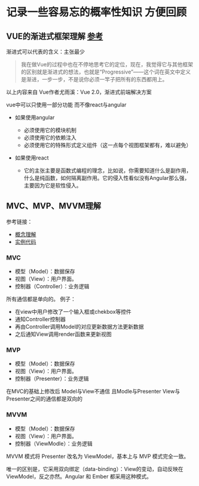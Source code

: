 # 记录一些容易忘的概率性知识 方便回顾
## VUE的渐进式框架理解 [参考](https://www.zhihu.com/question/51907207)
渐进式可以代表的含义：主张最少
> 我在做Vue的过程中也在不停地思考它的定位，现在，我觉得它与其他框架的区别就是渐进式的想法，也就是“Progressive”——这个词在英文中定义是渐进，一步一步，不是说你必须一竿子把所有的东西都用上。

以上内容来自 Vue作者尤雨溪：Vue 2.0，渐进式前端解决方案

vue中可以只使用一部分功能  而不像react与angular

- 如果使用angular
    - 必须使用它的模块机制
    - 必须使用它的依赖注入
    - 必须使用它的特殊形式定义组件（这一点每个视图框架都有，难以避免）

- 如果使用react

    - 它的主张主要是函数式编程的理念，比如说，你需要知道什么是副作用，什么是纯函数，如何隔离副作用。它的侵入性看似没有Angular那么强，主要因为它是软性侵入。



## MVC、MVP、MVVM理解   
参考链接：

- [概念理解](http://www.ruanyifeng.com/blog/2015/02/mvcmvp_mvvm.html)
- [实例代码](https://www.cnblogs.com/zhouyangla/p/6936455.html) 
### MVC
- 模型（Model）：数据保存
- 视图（View）：用户界面。
- 控制器（Controller）：业务逻辑

所有通信都是单向的。
例子：
- 在view中用户修改了一个输入框或chekbox等控件 
- 通知Controller控制器
- 再由Controller调用Model的对应更新数据方法更新数据
- 之后通知View调用render函数来更新视图
### MVP
- 模型（Model）：数据保存
- 视图（View）：用户界面。
- 控制器（Presenter）：业务逻辑

在MVC的基础上修改后 Model与View不通信 且Modle与Presenter View与Presenter之间的通信都是双向的
### MVVM
- 模型（Model）：数据保存
- 视图（View）：用户界面。
- 控制器（ViewModle）：业务逻辑

MVVM 模式将 Presenter 改名为 ViewModel，基本上与 MVP 模式完全一致。

唯一的区别是，它采用双向绑定（data-binding）：View的变动，自动反映在 ViewModel，反之亦然。Angular 和 Ember 都采用这种模式。